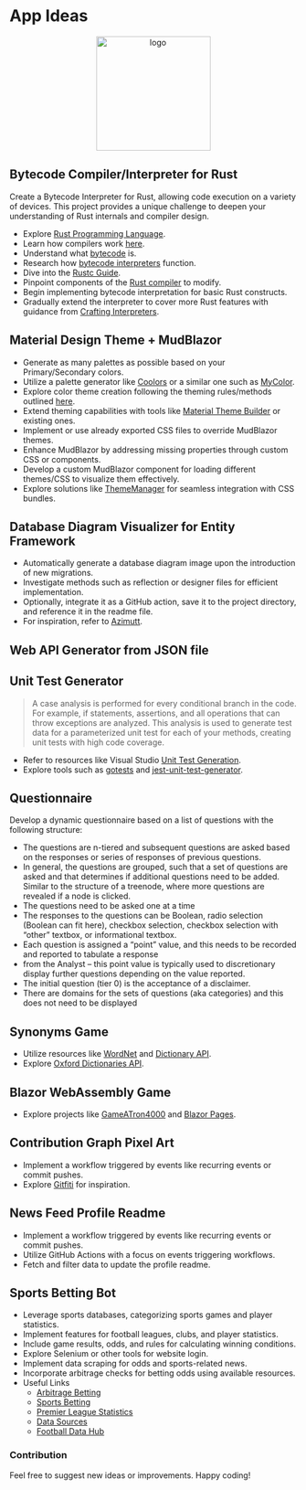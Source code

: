 # App Ideas

<p align="center">
   <img src="/assets/images/electrocat.png" alt="logo" height="200">
</p>

## Bytecode Compiler/Interpreter for Rust

Create a Bytecode Interpreter for Rust, allowing code execution on a variety of devices. This project provides a unique challenge to deepen your understanding of Rust internals and compiler design.

- Explore [Rust Programming Language](https://www.rust-lang.org/).
- Learn how compilers work [here](https://stackify.com/how-do-compilers-work/).
- Understand what [bytecode](https://en.wikipedia.org/wiki/Bytecode) is.
- Research how [bytecode interpreters](https://compilers.iecc.com/crenshaw/tutor5.pdf) function.
- Dive into the [Rustc Guide](https://rustc-dev-guide.rust-lang.org/).
- Pinpoint components of the [Rust compiler](https://github.com/rust-lang/rust) to modify.
- Begin implementing bytecode interpretation for basic Rust constructs.
- Gradually extend the interpreter to cover more Rust features with guidance from [Crafting Interpreters](https://craftinginterpreters.com/).

## Material Design Theme + MudBlazor

- Generate as many palettes as possible based on your Primary/Secondary colors.
- Utilize a palette generator like [Coolors](https://coolors.co/account/general) or a similar one such as [MyColor](https://mycolor.space).
- Explore color theme creation following the theming rules/methods outlined [here](https://m2.material.io/design/material-theming/implementing-your-theme.html#color).
- Extend theming capabilities with tools like [Material Theme Builder](https://m3.material.io/theme-builder#/dynamic) or existing ones.
- Implement or use already exported CSS files to override MudBlazor themes.
- Enhance MudBlazor by addressing missing properties through custom CSS or components.
- Develop a custom MudBlazor component for loading different themes/CSS to visualize them effectively.
- Explore solutions like [ThemeManager](https://github.com/MudBlazor/ThemeManager) for seamless integration with CSS bundles.


## Database Diagram Visualizer for Entity Framework

- Automatically generate a database diagram image upon the introduction of new migrations.
- Investigate methods such as reflection or designer files for efficient implementation.
- Optionally, integrate it as a GitHub action, save it to the project directory, and reference it in the readme file.
- For inspiration, refer to [Azimutt](https://github.com/azimuttapp/azimutt).

## Web API Generator from JSON file


## Unit Test Generator

> A case analysis is performed for every conditional branch in the code. For example, if statements, assertions, and all operations that can throw exceptions are analyzed. This analysis is used to generate test data for a parameterized unit test for each of your methods, creating unit tests with high code coverage.

- Refer to resources like Visual Studio [Unit Test Generation](https://learn.microsoft.com/en-us/visualstudio/test/generate-unit-tests-for-your-code-with-intellitest?view=vs-2022).
- Explore tools such as [gotests](https://github.com/cweill/gotests) and [jest-unit-test-generator](https://github.com/ed4becky/jest-unit-test-generator).

## Questionnaire

Develop a dynamic questionnaire based on a list of questions with the following structure:

- The questions are n-tiered and subsequent questions are asked based on the responses
    or series of responses of previous questions.
- In general, the questions are grouped, such that a set of questions are asked and that
determines if additional questions need to be added. Similar to the structure of a
treenode, where more questions are revealed if a node is clicked.
- The questions need to be asked one at a time
- The responses to the questions can be Boolean, radio selection (Boolean can fit here),
checkbox selection, checkbox selection with “other” textbox, or informational textbox.
- Each question is assigned a “point” value, and this needs to be recorded and reported to
tabulate a response
- from the Analyst – this point value is typically used to discretionary display further
questions depending on the value reported.
- The initial question (tier 0) is the acceptance of a disclaimer.
- There are domains for the sets of questions (aka categories) and this does not need to be
displayed

## Synonyms Game

- Utilize resources like [WordNet](https://wordnet.princeton.edu) and [Dictionary API](https://dictionaryapi.dev).
- Explore [Oxford Dictionaries API](https://developer.oxforddictionaries.com/documentation).

## Blazor WebAssembly Game

- Explore projects like [GameATron4000](https://github.com/amolenk/GameATron4000) and [Blazor Pages](https://github.com/fernandreu/blazor-pages).

## Contribution Graph Pixel Art

- Implement a workflow triggered by events like recurring events or commit pushes.
- Explore [Gitfiti](https://github.com/gelstudios/gitfiti) for inspiration.

## News Feed Profile Readme

- Implement a workflow triggered by events like recurring events or commit pushes.
- Utilize GitHub Actions with a focus on events triggering workflows.
- Fetch and filter data to update the profile readme.

## Sports Betting Bot

- Leverage sports databases, categorizing sports games and player statistics.
- Implement features for football leagues, clubs, and player statistics.
- Include game results, odds, and rules for calculating winning conditions.
- Explore Selenium or other tools for website login.
- Implement data scraping for odds and sports-related news.
- Incorporate arbitrage checks for betting odds using available resources.
- Useful Links
  - [Arbitrage Betting](https://en.wikipedia.org/wiki/Arbitrage_betting)
  - [Sports Betting](https://github.com/georgedouzas/sports-betting)
  - [Premier League Statistics](https://www.premierleague.com/stats/top/players/goals?se=489)
  - [Data Sources](https://data.world/datasets/sports)
  - [Football Data Hub](https://datahub.io/collections/football)


### Contribution

Feel free to suggest new ideas or improvements. Happy coding!
